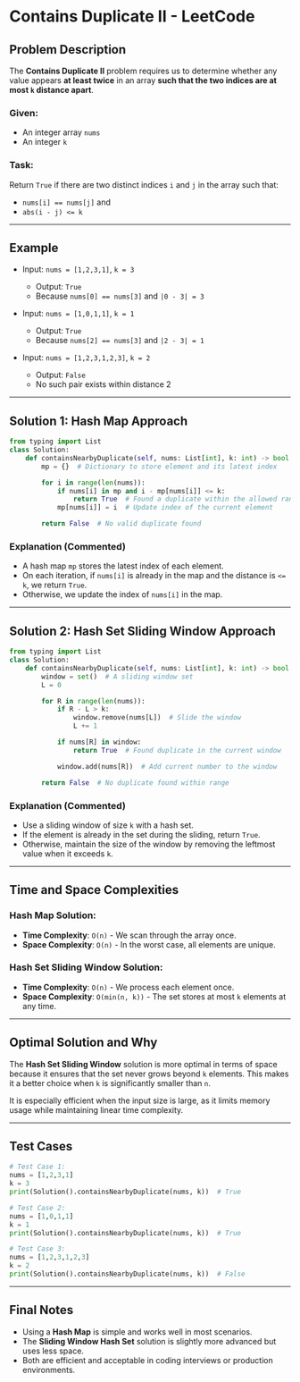 # Contains Duplicate II - LeetCode

## Problem Description

The **Contains Duplicate II** problem requires us to determine whether any value appears **at least twice** in an array **such that the two indices are at most `k` distance apart**.

### Given:

* An integer array `nums`
* An integer `k`

### Task:

Return `True` if there are two distinct indices `i` and `j` in the array such that:

* `nums[i] == nums[j]` and
* `abs(i - j) <= k`

---

## Example

* Input: `nums = [1,2,3,1]`, `k = 3`

  * Output: `True`
  * Because `nums[0] == nums[3]` and `|0 - 3| = 3`

* Input: `nums = [1,0,1,1]`, `k = 1`

  * Output: `True`
  * Because `nums[2] == nums[3]` and `|2 - 3| = 1`

* Input: `nums = [1,2,3,1,2,3]`, `k = 2`

  * Output: `False`
  * No such pair exists within distance 2

---

## Solution 1: Hash Map Approach

```python
from typing import List
class Solution:
    def containsNearbyDuplicate(self, nums: List[int], k: int) -> bool:
        mp = {}  # Dictionary to store element and its latest index

        for i in range(len(nums)):
            if nums[i] in mp and i - mp[nums[i]] <= k:
                return True  # Found a duplicate within the allowed range
            mp[nums[i]] = i  # Update index of the current element

        return False  # No valid duplicate found
```

### Explanation (Commented)

* A hash map `mp` stores the latest index of each element.
* On each iteration, if `nums[i]` is already in the map and the distance is `<= k`, we return `True`.
* Otherwise, we update the index of `nums[i]` in the map.

---

## Solution 2: Hash Set Sliding Window Approach

```python
from typing import List
class Solution:
    def containsNearbyDuplicate(self, nums: List[int], k: int) -> bool:
        window = set()  # A sliding window set
        L = 0

        for R in range(len(nums)):
            if R - L > k:
                window.remove(nums[L])  # Slide the window
                L += 1

            if nums[R] in window:
                return True  # Found duplicate in the current window

            window.add(nums[R])  # Add current number to the window

        return False  # No duplicate found within range
```

### Explanation (Commented)

* Use a sliding window of size `k` with a hash set.
* If the element is already in the set during the sliding, return `True`.
* Otherwise, maintain the size of the window by removing the leftmost value when it exceeds `k`.

---

## Time and Space Complexities

### Hash Map Solution:

* **Time Complexity**: `O(n)` - We scan through the array once.
* **Space Complexity**: `O(n)` - In the worst case, all elements are unique.

### Hash Set Sliding Window Solution:

* **Time Complexity**: `O(n)` - We process each element once.
* **Space Complexity**: `O(min(n, k))` - The set stores at most `k` elements at any time.

---

## Optimal Solution and Why

The **Hash Set Sliding Window** solution is more optimal in terms of space because it ensures that the set never grows beyond `k` elements. This makes it a better choice when `k` is significantly smaller than `n`.

It is especially efficient when the input size is large, as it limits memory usage while maintaining linear time complexity.

---

## Test Cases

```python
# Test Case 1:
nums = [1,2,3,1]
k = 3
print(Solution().containsNearbyDuplicate(nums, k))  # True

# Test Case 2:
nums = [1,0,1,1]
k = 1
print(Solution().containsNearbyDuplicate(nums, k))  # True

# Test Case 3:
nums = [1,2,3,1,2,3]
k = 2
print(Solution().containsNearbyDuplicate(nums, k))  # False
```

---

## Final Notes

* Using a **Hash Map** is simple and works well in most scenarios.
* The **Sliding Window Hash Set** solution is slightly more advanced but uses less space.
* Both are efficient and acceptable in coding interviews or production environments.
